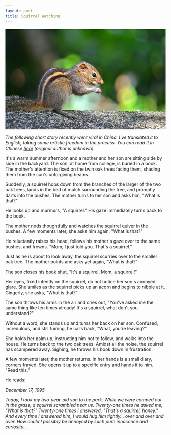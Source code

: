 ```yaml
---
layout: post
title: Squirrel Watching
---
```


![A squirrel perched on a branch](/images/squirrel.jpg)

*The following short story recently went viral in China. I've translated it to English, taking some artistic freedom in the process. You can read it in Chinese [here](http://wx.shenchuang.com/article/2015-08-02/1127589.html) (original author is unknown).*

It's a warm summer afternoon and a mother and her son are sitting side by side in the backyard. The son, at home from college, is buried in a book. The mother's attention is fixed on the twin oak trees facing them, shading them from the sun's unforgiving beams.

Suddenly, a squirrel hops down from the branches of the larger of the two oak trees, lands in the bed of mulch surrounding the tree, and promptly darts into the bushes. The mother turns to her son and asks him, "What is that?"

He looks up and murmurs, "A squirrel." His gaze immediately turns back to the book.

The mother nods thoughtfully and watches the squirrel quiver in the bushes. A few moments later, she asks him again, "What is that?"

He reluctantly raises his head, follows his mother's gaze over to the same bushes, and frowns. "Mom, I just told you. That's a squirrel."

Just as he is about to look away, the squirrel scurries over to the smaller oak tree. The mother points and asks yet again, "What is that?"

The son closes his book shut, "It's a squirrel, Mom, a squirrel!"

Her eyes, fixed intently on the squirrel, do not notice her son's annoyed glare. She smiles as the squirrel picks up an acorn and begins to nibble at it. Gingerly, she asks, "What is that?"

The son throws his arms in the air and cries out, "You've asked me the same thing like ten times already! It's a squirrel, what don't you understand?"

Without a word, she stands up and turns her back on her son. Confused, incredulous, and still fuming, he calls back, "What, you're leaving?"

She holds her palm up, instructing him not to follow, and walks into the house. He turns back to the two oak trees. Amidst all the noise, the squirrel has scampered away. Sighing, he throws his book down in frustration.

A few moments later, the mother returns. In her hands is a small diary, corners frayed. She opens it up to a specific entry and hands it to him. "Read this."

He reads:

*December 17, 1995*

*Today, I took my two-year-old son to the park. While we were camped out in the grass, a squirrel scrambled near us. Twenty-one times he asked me, "What is that?" Twenty-one times I answered, "That's a squirrel, honey." And every time I answered him, I would hug him tightly... over and over and over. How could I possibly be annoyed by such pure innocence and curiosity...*